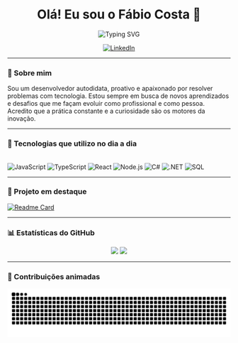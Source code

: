 <h1 align="center">Olá! Eu sou o Fábio Costa 👋</h1>

<p align="center">
  <img src="https://readme-typing-svg.herokuapp.com?font=Fira+Code&size=24&pause=1000&color=F75C7E&center=true&vCenter=true&width=435&lines=Desenvolvedor+Full+Stack;Apaixonado+por+tecnologia;Em+constante+evolução" alt="Typing SVG" />
</p>

<p align="center">
  <a href="https://www.linkedin.com/in/fabio-costa-silva-/">
    <img src="https://img.shields.io/badge/LinkedIn-0077B5?style=for-the-badge&logo=linkedin&logoColor=white" alt="LinkedIn">
  </a>
</p>

---

### 🚀 Sobre mim

Sou um desenvolvedor autodidata, proativo e apaixonado por resolver problemas com tecnologia. Estou sempre em busca de novos aprendizados e desafios que me façam evoluir como profissional e como pessoa. Acredito que a prática constante e a curiosidade são os motores da inovação.

---

### 🧰 Tecnologias que utilizo no dia a dia

<div style="display: inline-block"><br/>
  <img alt="JavaScript" src="https://img.shields.io/badge/JavaScript-F7DF1E?style=for-the-badge&logo=javascript&logoColor=black"/>
  <img alt="TypeScript" src="https://img.shields.io/badge/TypeScript-007ACC?style=for-the-badge&logo=typescript&logoColor=white"/>
  <img alt="React" src="https://img.shields.io/badge/React-20232A?style=for-the-badge&logo=react&logoColor=61DAFB"/>
  <img alt="Node.js" src="https://img.shields.io/badge/Node.js-43853D?style=for-the-badge&logo=node.js&logoColor=white"/>
  <img alt="C#" src="https://img.shields.io/badge/C%23-239120?style=for-the-badge&logo=c-sharp&logoColor=white"/>
  <img alt=".NET" src="https://img.shields.io/badge/.NET-512BD4?style=for-the-badge&logo=dotnet&logoColor=white"/>
  <img alt="SQL" src="https://img.shields.io/badge/SQL-4479A1?style=for-the-badge&logo=sql&logoColor=white"/>
</div>

---

### 📌 Projeto em destaque

[![Readme Card](https://github-readme-stats.vercel.app/api/pin/?username=fabiocosta123&repo=Instituto_Anexa&theme=radical)](https://github.com/fabiocosta123/Instituto_Anexa)

---

### 📊 Estatísticas do GitHub

<div align="center">
  <img height="180em" src="https://github-readme-stats.vercel.app/api?username=fabiocosta123&show_icons=true&theme=radical"/>
  <img height="180em" src="https://github-readme-stats.vercel.app/api/top-langs/?username=fabiocosta123&layout=compact&theme=radical"/>
</div>

---

### 🐍 Contribuições animadas

![snake gif](https://github.com/fabiocosta123/fabiocosta123/blob/output/github-contribution-grid-snake.svg)
